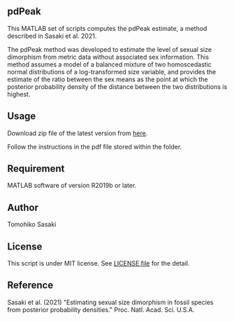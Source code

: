 ## pdPeak
This MATLAB set of scripts computes the pdPeak estimate, a method described in Sasaki et al. 2021.

The pdPeak method was developed to estimate the level of sexual size dimorphism from metric data without associated sex information. 
This method assumes a model of a balanced mixture of two homoscedastic normal distributions of a log-transformed size variable, and provides the estimate of the ratio between the sex means as the point at which the posterior probability density of the distance between the two distributions is highest.

## Usage
Download zip file of the latest version from [here](http://github.com/sxdm/pdPeak/archive/refs/tags/v1.0.0.zip).

Follow the instructions in the pdf file stored within the folder.

## Requirement
MATLAB software of version R2019b or later.

## Author
Tomohiko Sasaki

## License
This script is under MIT license. See [LICENSE file](https://github.com/sxdm/pdPeak/blob/v1.0.0/LICENSE) for the detail.

## Reference
Sasaki et al. (2021) "Estimating sexual size dimorphism in fossil species from posterior probability densities." Proc. Natl. Acad. Sci. U.S.A.
